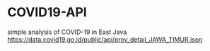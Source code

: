 # COVID19-API
simple analysis of COVID-19 in East Java
https://data.covid19.go.id/public/api/prov_detail_JAWA_TIMUR.json
